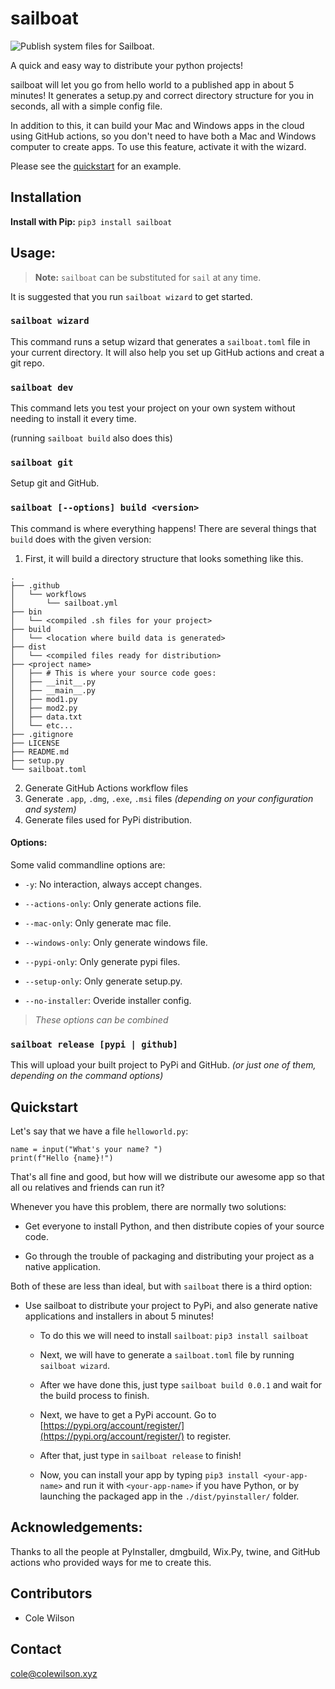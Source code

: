 # sailboat

![Publish system files for Sailboat.](https://github.com/cole-wilson/sailboat/workflows/Publish%20system%20files%20for%20Sailboat./badge.svg)

A quick and easy way to distribute your python projects!

sailboat will let you go from hello world to a published app in about 5 minutes!
It generates a setup.py and correct directory structure for you in seconds, all with a simple config file.

In addition to this, it can build your Mac and Windows apps in the cloud using GitHub actions, so you don't need to have both a Mac and Windows computer to create apps. To use this feature, activate it with the wizard. 

Please see the [quickstart](#quickstart) for an example.
## Installation
**Install with Pip:** `pip3 install sailboat`
## Usage:
> **Note:** `sailboat` can be substituted for `sail` at any time.

It is suggested that you run `sailboat wizard` to get started.
### `sailboat wizard`
This command runs a setup wizard that generates a `sailboat.toml` file in your current directory.
It will also help you set up GitHub actions and creat a git repo.
### `sailboat dev`
This command lets you test your project on your own system without needing to install it every time.

(running `sailboat build` also does this)

### `sailboat git`

Setup git and GitHub.

### `sailboat [--options] build <version>`
This command is where everything happens! There are several things that `build` does with the given version:
1. First, it will build a directory structure that looks something like this.
```
.
├── .github
│   └── workflows
│       └── sailboat.yml
├── bin
│   └── <compiled .sh files for your project>
├── build
│   └── <location where build data is generated>
├── dist
│   └── <compiled files ready for distribution>
├── <project name>
│   ├── # This is where your source code goes:
│   ├── __init__.py
│   ├── __main__.py
│   ├── mod1.py
│   ├── mod2.py
│   ├── data.txt
│   └── etc...
├── .gitignore
├── LICENSE
├── README.md
├── setup.py
└── sailboat.toml
```
2. Generate GitHub Actions workflow files
3. Generate `.app`, `.dmg`, `.exe`, `.msi` files *(depending on your configuration and system)*
4. Generate files used for PyPi distribution.
#### Options:
Some valid commandline options are:
 
 - `-y`: No interaction, always accept changes.
 
 - `--actions-only`: Only generate actions file.
 
 - `--mac-only`: Only generate mac file.
 
 - `--windows-only`: Only generate windows file.
 
 - `--pypi-only`: Only generate pypi files.

 - `--setup-only`: Only generate setup.py.
 
 - `--no-installer`: Overide installer config.
> *These options can be combined*


### `sailboat release [pypi | github]`
This will upload your built project to PyPi and GitHub. *(or just one of them, depending on the command options)*
## Quickstart
Let's say that we have a file `helloworld.py`:
```python3
name = input("What's your name? ")
print(f"Hello {name}!")
```
That's all fine and good, but how will we distribute our awesome app so that all ou relatives and friends can run it?

Whenever you have this problem, there are normally two solutions:
 - Get everyone to install Python, and then distribute copies of your source code.


 - Go through the trouble of packaging and distributing your project as a native application.


Both of these are less than ideal, but with `sailboat` there is a third option:
	
 - Use sailboat to distribute your project to PyPi, and also generate native applications and installers in about 5 minutes!
  
    - To do this we will need to install `sailboat`: `pip3 install sailboat`

    - Next, we will have to generate a `sailboat.toml` file by running `sailboat wizard`.
  
    - After we have done this, just type `sailboat build 0.0.1` and wait for the build process to finish.

    - Next, we have to get a PyPi account. Go to [https://pypi.org/account/register/](https://pypi.org/account/register/) to register.

    - After that, just type in `sailboat release` to finish!
    
    - Now, you can install your app by typing `pip3 install <your-app-name>` and run it with `<your-app-name>` if you have Python, or by launching the packaged app in the `./dist/pyinstaller/` folder.

## Acknowledgements:
Thanks to all the people at PyInstaller, dmgbuild, Wix.Py, twine, and GitHub actions who provided ways for me to create this. 

## Contributors
 - Cole Wilson
## Contact
<cole@colewilson.xyz>
